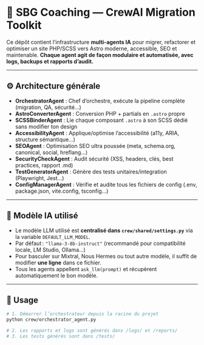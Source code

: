 # 🚀 SBG Coaching — CrewAI Migration Toolkit

Ce dépôt contient l’infrastructure **multi-agents IA** pour migrer, refactorer et optimiser un site PHP/SCSS vers Astro moderne, accessible, SEO et maintenable.
**Chaque agent agit de façon modulaire et automatisée, avec logs, backups et rapports d’audit.**

---

## ⚙️ Architecture générale

- **OrchestratorAgent** : Chef d’orchestre, exécute la pipeline complète (migration, QA, sécurité…)
- **AstroConverterAgent** : Conversion PHP + partials en `.astro` propre
- **SCSSBinderAgent** : Lie chaque composant `.astro` à son SCSS dédié sans modifier ton design
- **AccessibilityAgent** : Applique/optimise l’accessibilité (a11y, ARIA, structure sémantique…)
- **SEOAgent** : Optimisation SEO ultra poussée (meta, schema.org, canonical, social, hreflang…)
- **SecurityCheckAgent** : Audit sécurité (XSS, headers, clés, best practices, rapport .md)
- **TestGeneratorAgent** : Génère des tests unitaires/integration (Playwright, Jest…)
- **ConfigManagerAgent** : Vérifie et audite tous les fichiers de config (.env, package.json, vite.config, tsconfig…)

---

## 🧠 Modèle IA utilisé

- Le modèle LLM utilisé est **centralisé dans `crew/shared/settings.py`** via la variable `DEFAULT_LLM_MODEL`.
- Par défaut : `"llama-3-8b-instruct"` (recommandé pour compatibilité locale, LM Studio, Ollama…)
- Pour basculer sur Mixtral, Nous Hermes ou tout autre modèle, il suffit de modifier **une ligne** dans ce fichier.
- Tous les agents appellent `ask_llm(prompt)` et récupèrent automatiquement le bon modèle.

---

## 📝 Usage

```bash
# 1. Démarrer l’orchestrateur depuis la racine du projet
python crew/orchestrator_agent.py

# 2. Les rapports et logs sont générés dans /logs/ et /reports/
# 3. Les tests générés sont dans /tests/
